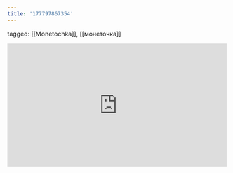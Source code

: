 ```yaml
---
title: '177797867354'
---
```

tagged: [[Monetochka]], [[монеточка]]
<iframe allow="accelerometer; autoplay; clipboard-write; encrypted-media; gyroscope; picture-in-picture" allowfullscreen="" frameborder="0" height="281" id="youtube_iframe" src="https://www.youtube.com/embed/kOvb0Ykt8MM?feature=oembed&amp;enablejsapi=1&amp;origin=https://safe.txmblr.com&amp;wmode=opaque" width="500"></iframe>